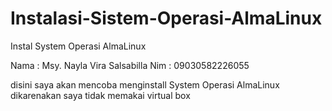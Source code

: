 # Instalasi-Sistem-Operasi-AlmaLinux

Instal System Operasi AlmaLinux

Nama : Msy. Nayla Vira Salsabilla
Nim : 09030582226055

disini saya akan mencoba menginstall System Operasi AlmaLinux
dikarenakan saya tidak memakai virtual box
